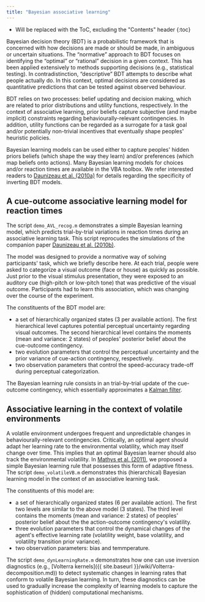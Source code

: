 ```yaml
---
title: "Bayesian associative learning"
---
```

* Will be replaced with the ToC, excluding the "Contents" header
{:toc}

Bayesian decision theory (BDT) is a probabilistic framework that is concerned with how decisions are made or should be made, in ambiguous or uncertain situations. The “normative” approach to BDT focuses on identifying the “optimal” or “rational” decision in a given context. This has been applied extensively to methods supporting decisions (e.g., statistical testing). In contradistinction, “descriptive” BDT attempts to describe what people actually do. In this context, optimal decisions are considered as quantitative predictions that can be tested against observed behaviour.

BDT relies on two processes: belief updating and decision making, which are related to prior distributions and utility functions, respectively. In the context of associative learning, prior beliefs capture subjective (and maybe implicit) constraints regarding behaviourally-relevant contingencies. In addition, utility functions can be regarded as a surrogate for a task goal and/or potentially non-trivial incentives that eventually shape peoples' heuristic policies.

Bayesian learning models can be used either to capture peoples' hidden priors beliefs (which shape the way they learn) and/or preferences (which map beliefs onto actions). Many Bayesian learning models for choices and/or reaction times are available in the VBA toolbox. We refer interested readers to [Daunizeau et al. (2010a)](http://journals.plos.org/plosone/article?id=10.1371/journal.pone.0015554) for details regarding the specificity of inverting BDT models. 


## A cue-outcome associative learning model for reaction times

The script `demo_AVL_recog.m` demonstrates a simple Bayesian learning model, which predicts trial-by-trial variations in reaction times during an associative learning task. This script reprocudes the simulations of the companion paper [Daunizeau et al. (2010b)](http://journals.plos.org/plosone/article?id=10.1371/journal.pone.0015555). 

The model was designed to provide a normative way of solving participants' task, which we briefly describe here. At each trial, people were asked to categorize a visual outcome (face or house) as quickly as possible. Just prior to the visual stimulus presentation, they were exposed to an auditory cue (high-pitch or low-pitch tone) that was predictive of the visual outcome. Participants had to learn this association, which was changing over the course of the experiment.

The constituents of the BDT model are:

- a set of hierarchically organized states (3 per available action). The first hierarchical level captures potential perceptual uncertainty regarding visual outcomes. The second hierarchical level contains the moments (mean and variance: 2 states) of peoples' posterior belief about the cue-outcome contingency.
- two evolution parameters that control the perceptual uncertainty and the prior variance of cue-action contingency, respectively.
- two observation parameters that control the speed-accuracy trade-off during perceptual categorization.

The Bayesian learning rule consists in an trial-by-trial update of the cue-outcome contingency, which essentially approximates a [Kalman filter](https://en.wikipedia.org/wiki/Kalman_filter). 


## Associative learning in the context of volatile environments



A volatile environment undergoes frequent and unpredictable changes in behaviourally-relevant contingencies. Critically, an optimal agent should adapt her learning rate to the environmental volatility, which may itself change over time. This implies that an optimal Bayesian learner should also track the environmental volatility. In [Mathys et al. (2011)](http://www.frontiersin.org/human_neuroscience/10.3389/fnhum.2011.00039/abstract), we proposed a simple Bayesian learning rule that possesses this form of adaptive fitness. The script `demo_volatileVB.m` demonstrates this (hierarchical) Bayesian learning model in the context of an associative learning task. 

The constituents of this model are:

- a set of hierarchically organized states (6 per available action). The first two levels are similar to the above model (3 states). The third level contains the moments (mean and variance: 2 states) of peoples' posterior belief about the the action-outcome contingency's volatility. 
- three evolution parameters that control the dynamical changes of the agent's effective learning rate (volatility weight, base volatility, and volatility transition prior variance).
- two observation parameters: bias and temmperature.


The script `demo_dynLearningRate.m` demonstrates how one can use inversion diagnostics (e.g., [Volterra kernels]({{ site.baseurl }}/wiki/Volterra-decomposition.md)) to detect systematic changes in learning rates that conform to volatile Bayesian learning. In turn, these diagnostics can be used to gradually increase the complexity of learning models to capture the sophistication of (hidden) computational mechanisms.
